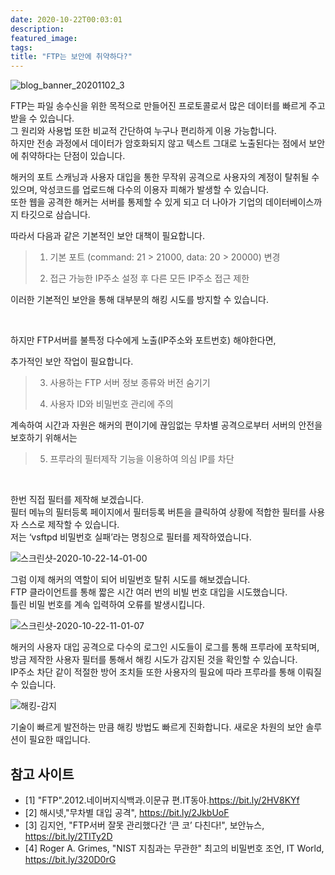 ```yaml
---
date: 2020-10-22T00:03:01
description: 
featured_image: 
tags: 
title: "FTP는 보안에 취약하다?"
---
```


![blog_banner_20201102_3](https://github.com/user-attachments/assets/ccfcde89-6d0c-44d8-ad98-92dbddceaa80)

FTP는 파일 송수신을 위한 목적으로 만들어진 프로토콜로서 많은 데이터를 빠르게 주고받을 수 있습니다.<br>
그 원리와 사용법 또한 비교적 간단하여 누구나 편리하게 이용 가능합니다.<br>
하지만 전송 과정에서 데이터가 암호화되지 않고 텍스트 그대로 노출된다는 점에서 보안에 취약하다는 단점이 있습니다.<br>

해커의 포트 스캐닝과 사용자 대입을 통한 무작위 공격으로 사용자의 계정이 탈취될 수 있으며, 악성코드를 업로드해 다수의 이용자 피해가 발생할 수 있습니다.<br>
또한 웹을 공격한 해커는 서버를 통제할 수 있게 되고 더 나아가 기업의 데이터베이스까지 타깃으로 삼습니다.
<br>

따라서 다음과 같은 기본적인 보안 대책이 필요합니다.
> 1. 기본 포트 (command: 21 > 21000, data: 20 > 20000) 변경
>    
> 2. 접근 가능한 IP주소 설정 후 다른 모든 IP주소 접근 제한

이러한 기본적인 보안을 통해 대부분의 해킹 시도를 방지할 수 있습니다.

<br>

하지만 FTP서버를 불특정 다수에게 노출(IP주소와 포트번호) 해야한다면,

추가적인 보안 작업이 필요합니다.
> 3. 사용하는 FTP 서버 정보 종류와 버전 숨기기
>
> 4. 사용자 ID와 비밀번호 관리에 주의

계속하여 시간과 자원은 해커의 편이기에 끊임없는 무차별 공격으로부터 서버의 안전을 보호하기 위해서는

> 5. 프루라의 필터제작 기능을 이용하여 의심 IP를 차단

<br>

한번 직접 필터를 제작해 보겠습니다. <br>
필터 메뉴의 필터등록 페이지에서 필터등록 버튼을 클릭하여 상황에 적합한 필터를 사용자 스스로 제작할 수 있습니다. <br>
저는 ‘vsftpd 비밀번호 실패’라는 명칭으로 필터를 제작하였습니다.

![스크린샷-2020-10-22-14-01-00](https://github.com/user-attachments/assets/e45f76c3-76d2-4b06-9013-8754ebca9e9a)

그럼 이제 해커의 역할이 되어 비밀번호 탈취 시도를 해보겠습니다. <br>
FTP 클라이언트를 통해 짧은 시간 여러 번의 비빌 번호 대입을 시도했습니다. <br>
틀린 비밀 번호를 계속 입력하여 오류를 발생시킵니다.

![스크린샷-2020-10-22-11-01-07](https://github.com/user-attachments/assets/405fc7df-b331-4ded-8107-f3e684d50a04)

해커의 사용자 대입 공격으로 다수의 로그인 시도들이 로그를 통해 프루라에 포착되며, 방금 제작한 사용자 필터를 통해서 해킹 시도가 감지된 것을 확인할 수 있습니다. <br>
IP주소 차단 같이 적절한 방어 조치들 또한 사용자의 필요에 따라 프루라를 통해 이뤄질 수 있습니다.

![해킹-감지](https://github.com/user-attachments/assets/b55893df-82ed-4dd8-86b1-e991d0320975)

기술이 빠르게 발전하는 만큼 해킹 방법도 빠르게 진화합니다. 새로운 차원의 보안 솔루션이 필요한 때입니다.

## 참고 사이트
- [1] "FTP".2012.네이버지식백과.이문규 편.IT동아.https://bit.ly/2HV8KYf
- [2] 해시넷,"무차별 대입 공격", https://bit.ly/2JkbUoF
- [3] 김지언, "FTP서버 잘못 관리했다간 ‘큰 코’ 다친다!", 보안뉴스, https://bit.ly/2TITy2D
- [4] Roger A. Grimes, "NIST 지침과는 무관한" 최고의 비밀번호 조언, IT World, https://bit.ly/320D0rG
